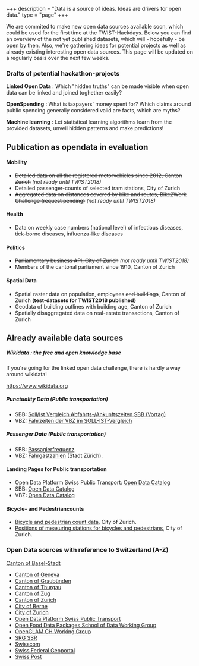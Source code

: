 +++
description = "Data is a source of ideas. Ideas are drivers for open data."
type = "page"
+++

We are commited to make new open data sources available soon, which could be used for the first time at the TWIST-Hackdays. Below you can find an overview of the not yet published datasets, which will - hopefully - be open by then.
Also, we're gathering ideas for potential projects as well as already existing interesting open data sources. This page will be updated on a regularly basis over the next few weeks.

### Drafts of potential hackathon-projects

**Linked Open Data** : Which "hidden truths" can be made visible when open data can be linked and joined toghether easily?

**OpenSpending** : What is taxpayers' money spent for? Which claims around public spending generally considered valid are facts, which are myths? 

**Machine learning** : Let statistical learning algorithms learn from the provided datasets, unveil hidden patterns and make predictions!

## Publication as opendata in evaluation

#### Mobility
- ~~Detailed data on all the registered motorvehicles since 2012, Canton Zurich~~ *(not ready until TWIST2018)*
- Detailed passenger-counts of selected tram stations, City of Zurich
- ~~Aggregated data on distances covered by bike and routes, Bike2Work Challenge (request pending)~~ *(not ready until TWIST2018)*

#### Health

- Data on weekly case numbers (national level) of infectious diseases, tick-borne diseases, influenza-like diseases

#### Politics
- ~~Parliamentary business API, City of Zurich~~ *(not ready until TWIST2018)*
- Members of the cantonal parliament since 1910, Canton of Zurich

#### Spatial Data
- Spatial raster data on population, employees ~~and buildings~~, Canton of Zurich **(test-datasets for TWIST2018 published)**
- Geodata of building outlines with building age, Canton of Zurich
- Spatially disaggregated data on real-estate transactions, Canton of Zurich 


## Already available data sources

##### Wikidata : the free and open knowledge base

If you're going for the linked open data challenge, there is hardly a way around wikidata!

https://www.wikidata.org

##### Punctuality Data (Public transportation)

- SBB: [Soll/Ist Vergleich Abfahrts-/Ankunftszeiten SBB (Vortag)](https://data.sbb.ch/explore/dataset/ist-daten-sbb/)
- VBZ: [Fahrzeiten der VBZ im SOLL-IST-Vergleich](https://data.stadt-zuerich.ch/dataset/vbz-fahrzeiten-ogd)

##### Passenger Data (Public transportation)

- SBB: [Passagierfrequenz](https://data.sbb.ch/explore/dataset/passagierfrequenz/)
- VBZ: [Fahrgastzahlen](https://data.stadt-zuerich.ch/dataset/vbz-fahrgastzahlen-ogd) (Stadt Zürich).


#### Landing Pages for Public transportation

- Open Data Platform Swiss Public Transport: [Open Data Catalog](https://opentransportdata.swiss/en/)
- SBB:  [Open Data Catalog](https://data.sbb.ch/explore/?sort=modified)
- VBZ: [Open Data Catalog](https://data.stadt-zuerich.ch/dataset?q=tags%3Dvbz&tags=vbz)


#### Bicycle- and Pedestriancounts

- [Bicycle and pedestrian count data](https://data.stadt-zuerich.ch/dataset/verkehrszaehlungen-werte-fussgaenger-velo), City of Zurich.
- [Positions of measuring stations for bicycles and pedestrians](https://data.stadt-zuerich.ch/dataset/verkehrszaehlungen-standorte-velo-fussgaenger), City of Zurich.


### Open Data sources with reference to Switzerland (A-Z)
[Canton of Basel-Stadt](http://www.staatskanzlei.bs.ch/oeffentlichkeitsprinzip/ogd/datenkatalog.html)
- [Canton of Geneva](https://opendata.swiss/de/organization/canton-geneve?q=organization%3A%28administration-cantonale-geneve+OR+sitg-systeme-dinformation-du-territoire-a-geneve%29&sort=score+desc%2C+metadata_modified+desc)
- [Canton of Graubünden](https://opendata.swiss/de/organization/kanton-graubuenden)
- [Canton of Thurgau](https://ogd.tg.ch/datenkatalog.html/6965)
- [Canton of Zug](https://opendata.swiss/de/organization/kanton-zug)
- [Canton of Zurich](https://opendata.swiss/de/organization/kanton-zuerich)
- [City of Berne](https://opendata.swiss/de/organization/stadt-bern)
- [City of Zurich](https://data.stadt-zuerich.ch/)
- [Open Data Platform Swiss Public Transport](https://opentransportdata.swiss/)
- [Open Food Data Packages School of Data Working Group](http://openfood.schoolofdata.ch/)
- [OpenGLAM CH Working Group](https://opendata.swiss/de/organization/openglam)
- [SRG SSR](https://opendata.swiss/de/organization/schweizer-radio-und-fernsehen-srg)
- [Swisscom](https://opendata.swisscom.com/explore/?sort=title&refine.language=de)
- [Swiss Federal Geoportal](http://www.geo.admin.ch/internet/geoportal/de/home/services.html)
- [Swiss Post](https://swisspost.opendatasoft.com/explore/?sort=modified)




